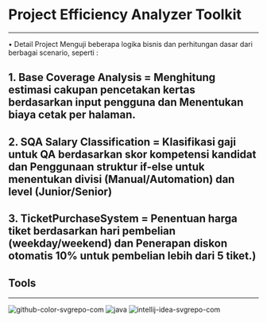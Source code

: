 # Project Efficiency Analyzer Toolkit 
------------------------------------------------
•	Detail Project 
Menguji beberapa logika bisnis dan perhitungan dasar dari berbagai scenario, seperti :
## 1. Base Coverage Analysis	= Menghitung estimasi cakupan pencetakan kertas berdasarkan input pengguna dan Menentukan biaya cetak per halaman.
## 2. SQA Salary Classification	= Klasifikasi gaji untuk QA berdasarkan skor kompetensi  kandidat dan Penggunaan struktur if-else untuk menentukan divisi (Manual/Automation) dan level (Junior/Senior)
## 3. TicketPurchaseSystem	= Penentuan harga tiket berdasarkan hari pembelian (weekday/weekend) dan Penerapan diskon otomatis 10% untuk pembelian lebih dari 5 tiket.) 



## Tools
------------------------------------------------
![github-color-svgrepo-com](https://github.com/user-attachments/assets/eb1146d1-5aeb-499b-bd88-2535ffea34e9)
![java](https://github.com/user-attachments/assets/cba4f767-3b12-45d6-bbc2-3a40dcd5881d)
![intellij-idea-svgrepo-com](https://github.com/user-attachments/assets/511d3709-0a6c-41dc-a1ee-5684b470164c)
